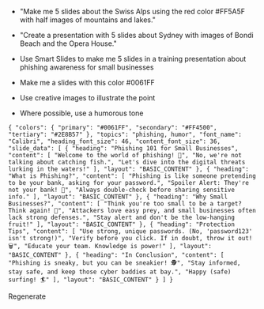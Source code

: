 - "Make me 5 slides about the Swiss Alps using the red color #FF5A5F with half images of mountains and lakes."
- "Create a presentation with 5 slides about Sydney with images of Bondi Beach and the Opera House."




- Use Smart Slides to make me 5 slides in a training presentation about phishing awareness for small businesses
- Make me a slides with this color #0061FF
- Use creative images to illustrate the point
- Where possible, use a humorous tone





`{ "colors": { "primary": "#0061FF", "secondary": "#FF4500", "tertiary": "#2E8B57" }, "topics": "phishing, humor", "font_name": "Calibri", "heading_font_size": 46, "content_font_size": 36, "slide_data": [ { "heading": "Phishing 101 for Small Businesses", "content": [ "Welcome to the world of phishing! 🎣", "No, we're not talking about catching fish.", "Let's dive into the digital threats lurking in the waters!" ], "layout": "BASIC_CONTENT" }, { "heading": "What is Phishing?", "content": [ "Phishing is like someone pretending to be your bank, asking for your password.", "Spoiler Alert: They're not your bank! 🚫", "Always double-check before sharing sensitive info." ], "layout": "BASIC_CONTENT" }, { "heading": "Why Small Businesses?", "content": [ "Think you're too small to be a target? Think again! 🎯", "Attackers love easy prey, and small businesses often lack strong defenses.", "Stay alert and don't be the low-hanging fruit!" ], "layout": "BASIC_CONTENT" }, { "heading": "Protection Tips", "content": [ "Use strong, unique passwords. (No, 'password123' isn't strong!)", "Verify before you click. If in doubt, throw it out! 🗑️", "Educate your team. Knowledge is power!" ], "layout": "BASIC_CONTENT" }, { "heading": "In Conclusion", "content": [ "Phishing is sneaky, but you can be sneakier! 🕵️", "Stay informed, stay safe, and keep those cyber baddies at bay.", "Happy (safe) surfing! 🏄" ], "layout": "BASIC_CONTENT" } ] }`

Regenerate